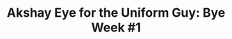 ---
layout: post
title: "Akshay Eye for the Uniform Guy: Bye Week #1"
description: "In which the Scions variety hour rambles on..."
permalink: https://www.fromtherumbleseat.com/2019/9/18/20869950/akshay-eye-for-the-uniform-guy-bye-week-1-georgia-tech-athletics-uniforms-kits-jerseys-uni-watch
---